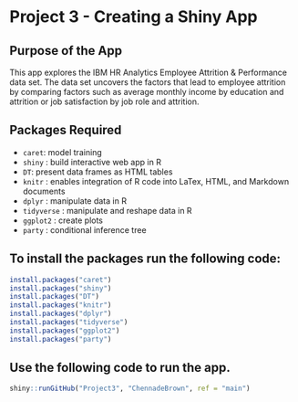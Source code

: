 Project 3 - Creating a Shiny App
================

## Purpose of the App

This app explores the IBM HR Analytics Employee Attrition & Performance
data set. The data set uncovers the factors that lead to employee
attrition by comparing factors such as average monthly income by
education and attrition or job satisfaction by job role and attrition.

## Packages Required

-   `caret`: model training
-   `shiny` : build interactive web app in R
-   `DT`: present data frames as HTML tables
-   `knitr` : enables integration of R code into LaTex, HTML, and
    Markdown documents
-   `dplyr` : manipulate data in R
-   `tidyverse` : manipulate and reshape data in R
-   `ggplot2` : create plots
-   `party` : conditional inference tree

## To install the packages run the following code:

``` r
install.packages("caret")
install.packages("shiny")
install.packages("DT")
install.packages("knitr")
install.packages("dplyr")
install.packages("tidyverse")
install.packages("ggplot2")
install.packages("party")
```

## Use the following code to run the app.

``` r
shiny::runGitHub("Project3", "ChennadeBrown", ref = "main")
```

